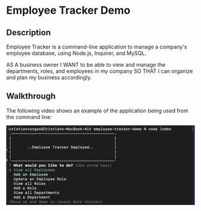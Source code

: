 # Employee Tracker Demo 


## Description

Employee Tracker is a command-line application to manage a company's employee database, using Node.js, Inquirer, and MySQL.

AS A business owner
I WANT to be able to view and manage the departments, roles, and employees in my company
SO THAT I can organize and plan my business accordingly.

## Walkthrough

The following video shows an example of the application being used from the command line:

[![A thumbnail shows the command-line employee management application with a play button overlaying the view.](./Assets/screenshot.png)](https:www.github.com/404)



